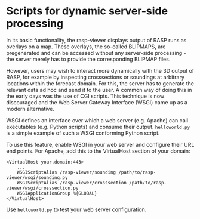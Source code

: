 # Scripts for dynamic server-side processing

In its basic functionality, the rasp-viewer displays output of RASP runs as overlays on a map.
These overlays, the so-called BLIPMAPS, are pregenerated and can be accessed without any server-side processing - the server merely has to provide the corresponding BLIPMAP files.

However, users may wish to interact more dynamically with the 3D output of RASP, for example by inspecting crosssections or soundings at arbitrary locations within the forecast domain.
For this, the server has to generate the relevant data ad hoc and send it to the user.
A common way of doing this in the early days was the use of CGI scripts.
This technique is now discouraged and the Web Server Gateway Interface (WSGI) came up as a modern alternative.

WSGI defines an interface over which a web server (e.g. Apache) can call executables (e.g. Python scripts) and consume their output.
`helloworld.py` is a simple example of such a WSGI conforming Python script.

To use this feature, enable WSGI in your web server and configure their URL end points.
For Apache, add this to the VirtualHost section of your domain:

```
<VirtualHost your.domain:443>
    ...
    WSGIScriptAlias /rasp-viewer/sounding /path/to/rasp-viewer/wsgi/sounding.py
    WSGIScriptAlias /rasp-viewer/crosssection /path/to/rasp-viewer/wsgi/crosssection.py
    WSGIApplicationGroup %{GLOBAL}
</VirtualHost>
```

Use `helloworld.py` to test your web server configuration.
